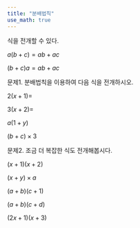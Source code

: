 ```yaml
---
title: "분배법칙" 
use_math: true
---
```



식을 전개할 수 있다. 

$a(b+c)=ab+ac$

$(b+c)a=ab+ac$

문제1. 분배법칙을 이용하여 다음 식을 전개하시오. 

$2(x+1)=$

$3(x+2)=$

$a(1+y)$

$(b+c)\times3$

문제2. 조금 더 복잡한 식도 전개해봅시다.

$(x+1)(x+2)$

$(x+y)\times a$

$(a+b)(c+1)$

$(a+b)(c+d)$

$(2x+1)(x+3)$